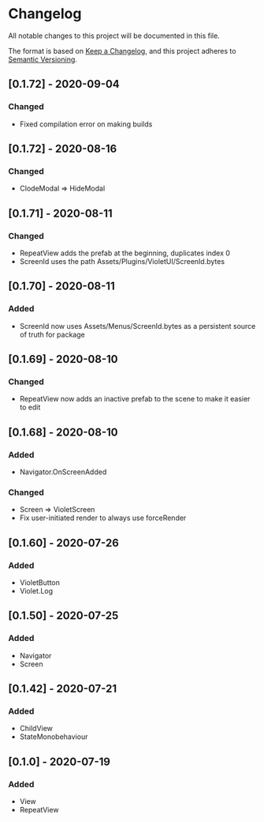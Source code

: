 # Changelog
All notable changes to this project will be documented in this file.

The format is based on [Keep a Changelog](https://keepachangelog.com/en/1.0.0/),
and this project adheres to [Semantic Versioning](https://semver.org/spec/v2.0.0.html).

## [0.1.72] - 2020-09-04

### Changed
- Fixed compilation error on making builds

## [0.1.72] - 2020-08-16

### Changed
- ClodeModal => HideModal

## [0.1.71] - 2020-08-11

### Changed
- RepeatView adds the prefab at the beginning, duplicates index 0
- ScreenId uses the path Assets/Plugins/VioletUI/ScreenId.bytes

## [0.1.70] - 2020-08-11

### Added
- ScreenId now uses Assets/Menus/ScreenId.bytes as a persistent source of truth for package

## [0.1.69] - 2020-08-10

### Changed
- RepeatView now adds an inactive prefab to the scene to make it easier to edit

## [0.1.68] - 2020-08-10

### Added
- Navigator.OnScreenAdded

### Changed
- Screen => VioletScreen
- Fix user-initiated render to always use forceRender

## [0.1.60] - 2020-07-26

### Added
- VioletButton
- Violet.Log

## [0.1.50] - 2020-07-25

### Added
- Navigator
- Screen

## [0.1.42] - 2020-07-21

### Added
- ChildView
- StateMonobehaviour

## [0.1.0] - 2020-07-19

### Added
- View
- RepeatView